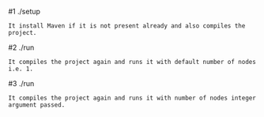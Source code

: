 #1 ./setup

	It install Maven if it is not present already and also compiles the project.

#2 ./run

	It compiles the project again and runs it with default number of nodes i.e. 1.

#3 ./run <number of nodes> 

	It compiles the project again and runs it with number of nodes integer argument passed.
